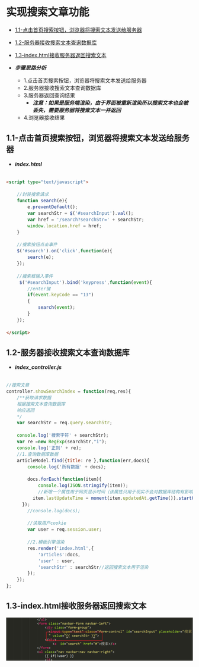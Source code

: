 # 实现搜索文章功能

* [1.1-点击首页搜索按钮，浏览器将搜索文本发送给服务器](#1.1)
* [1.2-服务器接收搜索文本查询数据库](#1.2)
* [1.3-index.html接收服务器返回搜索文本](#1.3)

* ***步骤思路分析***
    * 1.点击首页搜索按钮，浏览器将搜索文本发送给服务器
    * 2.服务器接收搜索文本查询数据库
    * 3.服务器返回查询结果
        * ***注意：如果是服务端渲染，由于界面被重新渲染所以搜索文本也会被丢失，需要服务器将搜索文本一并返回***
    * 4.浏览器接收结果

## <h2 id=1.1>1.1-点击首页搜索按钮，浏览器将搜索文本发送给服务器</h2>

* ***index.html***

```html

<script type="text/javascript">

	//封装搜索请求
	function search(e){
		e.preventDefault();
		var searchStr = $('#searchInput').val();
		var href = '/search?searchStr=' + searchStr;
		window.location.href = href;
	}

	//搜索按钮点击事件
	$('#search').on('click',function(e){
		search(e);
	});

	//搜索框输入事件
	 $('#searchInput').bind('keypress',function(event){  
	 	//enter键
        if(event.keyCode == "13")      
        {  
            search(event);  
        }  
    });  

</script>

```

## <h2 id=1.2>1.2-服务器接收搜索文本查询数据库</h2>

* ***index_controller.js***

```javascript

//搜索文章
controller.showSearchIndex = function(req,res){
	/**获取请求数据
	根据搜索文本查询数据库
	响应返回
	*/
	var searchStr = req.query.searchStr;

	console.log('搜索字符' + searchStr);
	var re =new RegExp(searchStr,"i");
	console.log('正则' + re);
	//1.查询数据库数据
	articleModel.find({title: re },function(err,docs){
		console.log('所有数据' + docs);

		docs.forEach(function(item){
			console.log(JSON.stringify(item));
			//新增一个属性用于网页显示时间（该属性只用于现实不会对数据库结构有影响，也不建议修改mongoose数据）
		  item.lastUpdateTime = moment(item.updatedAt.getTime()).startOf('second').fromNow();
      });
		//console.log(docs);

		//读取用户cookie
		var user = req.session.user;

		//2.模板引擎渲染
		res.render('index.html',{
			'articles':docs,
			'user' : user,
			'searchStr' : searchStr//返回搜索文本用于渲染
		});
	});
};

```

## <h2 id=1.3>1.3-index.html接收服务器返回搜索文本</h2>

![](images/0601.png)
